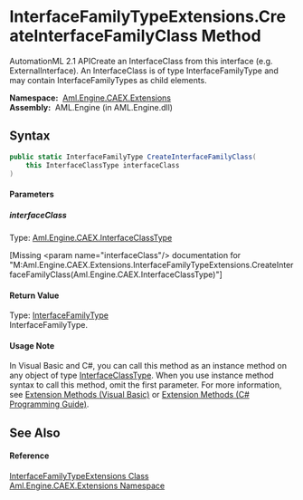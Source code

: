 InterfaceFamilyTypeExtensions.CreateInterfaceFamilyClass Method
===============================================================
AutomationML 2.1 APICreate an InterfaceClass from this interface (e.g. ExternalInterface). An InterfaceClass is of type InterfaceFamilyType and may contain InterfaceFamilyTypes as child elements.

  **Namespace:**  [Aml.Engine.CAEX.Extensions][1]  
  **Assembly:**  AML.Engine (in AML.Engine.dll)

Syntax
------

```csharp
public static InterfaceFamilyType CreateInterfaceFamilyClass(
	this InterfaceClassType interfaceClass
)
```

#### Parameters

##### *interfaceClass*
Type: [Aml.Engine.CAEX.InterfaceClassType][2]  

[Missing &lt;param name="interfaceClass"/> documentation for "M:Aml.Engine.CAEX.Extensions.InterfaceFamilyTypeExtensions.CreateInterfaceFamilyClass(Aml.Engine.CAEX.InterfaceClassType)"]


#### Return Value
Type: [InterfaceFamilyType][3]  
InterfaceFamilyType.
#### Usage Note
In Visual Basic and C#, you can call this method as an instance method on any object of type [InterfaceClassType][2]. When you use instance method syntax to call this method, omit the first parameter. For more information, see [Extension Methods (Visual Basic)][4] or [Extension Methods (C# Programming Guide)][5].

See Also
--------

#### Reference
[InterfaceFamilyTypeExtensions Class][6]  
[Aml.Engine.CAEX.Extensions Namespace][1]  

[1]: ../README.md
[2]: ../../Aml.Engine.CAEX/InterfaceClassType/README.md
[3]: ../../Aml.Engine.CAEX/InterfaceFamilyType/README.md
[4]: https://docs.microsoft.com/dotnet/visual-basic/programming-guide/language-features/procedures/extension-methods
[5]: https://docs.microsoft.com/dotnet/csharp/programming-guide/classes-and-structs/extension-methods
[6]: README.md
[7]: https://www.automationml.org
[8]: ../../icons/logoShade.png